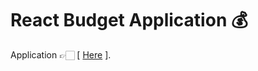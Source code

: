 # React Budget Application 💰

Application 👉🏻 [ [Here](https://github.com/facebook/create-react-app) ].

